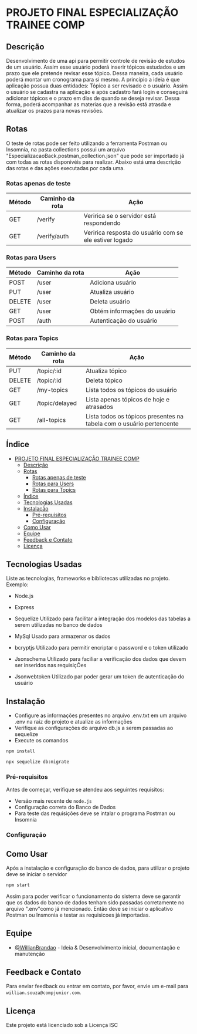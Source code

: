 # PROJETO FINAL ESPECIALIZAÇÃO TRAINEE COMP

## Descrição
Desenvolvimento de uma api para permitir controle de revisão de estudos de um usuário.
Assim esse usuário poderá inserir tópicos estudados e um prazo que ele pretende revisar esse tópico.
Dessa maneira, cada usuário poderá montar um cronograma para si mesmo.
A princípio a ideia é que aplicação possua duas entidades: Tópico a ser revisado e o usuário. Assim o usuário se cadastra na aplicação e após cadastro fará login e conseguirá adicionar tópicos e o prazo em dias de quando se deseja revisar.  Dessa forma, poderá acompanhar as materias que a revisão está atrasda e atualizar os prazos para novas revisões.

## Rotas
O teste de rotas pode ser feito utilizando a ferramenta Postman ou Insomnia, na pasta collections possui um arquivo "EspecializacaoBack.postman_collection.json" que pode ser importado já com todas as rotas disponivéis para realizar.
Abaixo está uma descrição das rotas e das ações executadas por cada uma.

### Rotas apenas de teste
| Método  | Caminho da rota    | Ação
|---------| -------------------|--------------
| GET    	| /verify            | Veririca se o servidor está respondendo
| GET     | /verify/auth       | Veririca resposta do usuário com se ele estiver logado

### Rotas para Users 
| Método  | Caminho da rota    | Ação
|---------| -------------------|--------------
| POST   	| /user              |	Adiciona usuário
| PUT	    | /user	             | Atualiza usuário
| DELETE  | /user	             | Deleta usuário
| GET	    | /user              | Obtém informações do usuário
| POST    | /auth              | Autenticação do usuário

### Rotas para Topics
| Método  | Caminho da rota    | Ação
|---------| -------------------|--------------
| PUT	    |/topic/:id          | Atualiza tópico
| DELETE	|/topic/:id          | Deleta tópico
| GET	    |/my-topics	         | Lista todos os tópicos do usuário
| GET	    |/topic/delayed	     | Lista apenas tópicos de hoje e atrasados
| GET     |/all-topics         | Lista todos os tópicos presentes na tabela com o usuário pertencente

## Índice

- [PROJETO FINAL ESPECIALIZAÇÃO TRAINEE COMP](#projeto-final-especialização-trainee-comp)
  - [Descrição](#descrição)
  - [Rotas](#rotas)
    - [Rotas apenas de teste](#rotas-apenas-de-teste)
    - [Rotas para Users](#rotas-para-users)
    - [Rotas para Topics](#rotas-para-topics)
  - [Índice](#índice)
  - [Tecnologias Usadas](#tecnologias-usadas)
  - [Instalação](#instalação)
    - [Pré-requisitos](#pré-requisitos)
    - [Configuração](#configuração)
  - [Como Usar](#como-usar)
  - [Equipe](#equipe)
  - [Feedback e Contato](#feedback-e-contato)
  - [Licença](#licença)

## Tecnologias Usadas

Liste as tecnologias, frameworks e bibliotecas utilizadas no projeto. Exemplo:
- Node.js
- Express

- Sequelize
Utilizado para facilitar a integração dos modelos das tabelas a serem utilizadas no banco de dados
- MySql
Usado para armazenar os dados 
- bcryptjs
Utilizado para permitir encriptar o password e o token utilizado 
- Jsonschema
Utilizado para faciliar a verificação dos dados que devem ser inseridos nas requisiçÕes
- Jsonwebtoken
Utilizado par poder gerar um token de autenticação do usuário

## Instalação
- Configure as informações presentes no arquivo .env.txt em um arquivo .env na raiz do projeto e atualize as informações
- Verifique as configurações do arquivo db.js a serem passadas ao sequelize
- Execute os comandos
 ```bash
npm install
```
```bash
npx sequelize db:migrate
``` 



### Pré-requisitos

Antes de começar, verifique se atendeu aos seguintes requisitos:
- Versão mais recente de `node.js`
- Configuração correta do Banco de Dados
- Para teste das requisições deve se intalar o programa Postman ou Insomnia

### Configuração



## Como Usar
Após a instalação e configuração do banco de dados, para utilizar o projeto deve se iniciar o servidor

```bash
npm start
```

Assim para poder verificar o funcionamento do sistema deve se garantir que os dados do banco de dados tenham sido passadas corretamente no arquivo ".env"como já mencionado. 
Então deve se iniciar o aplicativo Postman ou Insmonia e testar as requisicoes já importadas.

## Equipe

- [@WillianBrandao](https://github.com/WillianBrandao) - Ideia & Desenvolvimento inicial, documentação e manutenção

## Feedback e Contato

Para enviar feedback ou entrar em contato, por favor, envie um e-mail para `willian.souza@compjunior.com`.

## Licença

Este projeto está licenciado sob a Licença ISC